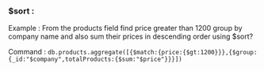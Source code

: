 ### $sort :

Example : From the products field find price greater than 1200 group by company name and also sum their prices in descending order using $sort?

Command : `db.products.aggregate([{$match:{price:{$gt:1200}}},{$group:{_id:"$company",totalProducts:{$sum:"$price"}}}])`

